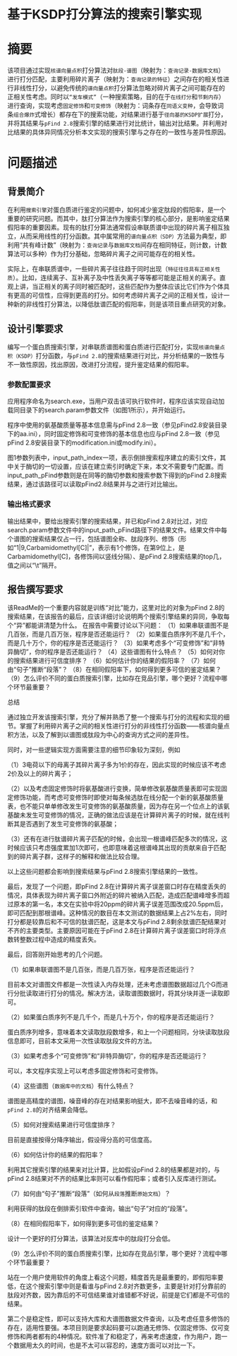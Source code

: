 # 基于KSDP打分算法的搜索引擎实现

# 摘要

该项目通过实现`核谱向量点积`打分算法对`肽段-谱图`（映射为：`查询记录-数据库文档`）进行打分匹配，主要利用碎片离子（映射为：`查询记录的特征`）之间存在的相关性进行非线性打分，以避免传统的`谱向量点积`打分算法忽略对碎片离子之间可能存在的正相关性考虑。同时以`“发车模式”`（一种搜索策略，目的在于`在线打分`和`节剩内存`）进行查询，实现考虑`固定修饰`和`可变修饰`（映射为：词条存在`同语义变种`，会导致词条`组合爆炸`式增长）都存在下的搜索功能，对结果进行基于`径向基的KSDP扩展`打分，并将其结果与`pFind 2.8`搜索引擎的结果进行对比统计，输出对比结果。并利用对比结果的具体异同情况分析本文实现的搜索引擎与之存在的一致性与差异性原因。

# 问题描述

## 背景简介

在利用`搜索引擎`对蛋白质进行鉴定的问题中，如何减少鉴定肽段的假阳率，是一个重要的研究问题。而其中，肽打分算法作为搜索引擎的核心部分，是影响鉴定结果假阳率的重要因素。现有的肽打分算法通常假设串联质谱中出现的碎片离子相互独立，从而采用线性的打分函数。其中属常用的`谱向量点积（SDP）`方法最为典型，即利用“共有峰计数”（映射为：`查询记录`与`数据库文档`间存在相同特征，则计数，计数算法可以多种）作为打分基础，忽略碎片离子之间可能存在的相关性。

实际上，在串联质谱中，一些碎片离子往往趋于同时出现（`特征往往具有正相关性质`）。比如，连续离子、互补离子及中性丢失离子等等都可能是正相关的离子。直观上讲，当正相关的离子同时被匹配时，这些匹配作为整体应该比它们作为个体具有更高的可信性，应得到更高的打分。如何考虑碎片离子之间的正相关性，设计一种新的非线性打分算法，以降低肽谱匹配的假阳率，则是该项目重点研究的对象。


## 设计引擎要求

编写一个蛋白质搜索引擎，对串联质谱图和蛋白质进行匹配打分，实现`核谱向量点积（KSDP）`打分函数，与`pFind 2.8`的搜索结果进行对比，并分析结果的一致性与不一致性原因，找出原因，改进打分流程，提升鉴定结果的假阳率。

### 参数配置要求
应用程序命名为search.exe，当用户双击该可执行软件时，程序应该实现自动加载同目录下的search.param参数文件（如图1所示），并开始运行。

程序中使用的氨基酸质量等基本信息需与pFind 2.8一致（参见pFind2.8安装目录下的aa.ini），同时固定修饰和可变修饰的基本信息也应与pFind 2.8一致（参见pFind 2.8安装目录下的modification.ini或modify.ini）。

图1参数列表中，input_path_index一项，表示倒排搜索程序建立的索引文件，其中关于酶切的一切设置，应该在建立索引时确定下来，本文不需要专门配置。而input_path_pFind参数则是在同等的酶切参数和搜索参数下得到的pFind 2.8搜索结果，通过该路径可以读取pFind2.8结果并与之进行对比输出。

### 输出格式要求

输出结果中，要给出搜索引擎的搜索结果，并已和pFind 2.8对比过，对应search.param参数文件中的input_path_pFind路径下的结果文件。结果文件中每个谱图的搜索结果仅占一行，包括谱图全称、肽段序列、修饰（形如“1|9,Carbamidomethyl[C]|”，表示有1个修饰，在第9位上，是Carbamidomethyl[C]，各修饰间以竖线分隔）、是pFind 2.8搜索结果的top几，值之间以“\t”隔开。

## 报告撰写要求

该ReadMe的一个重要内容就是训练“对比”能力，这里对比的对象为pFind 2.8的搜索结果，在该报告的最后，应该详细讨论说明两个搜索引擎结果的异同，争取每个“异”都能讲清楚为什么。
在报告中需要讨论以下问题：
（1）如果串联谱图不是几百张，而是几百万张，程序是否还能运行？
（2）如果蛋白质序列不是几千个，而是几十万个，你的程序是否还能运行？
（3）如果考虑多个“可变修饰”和“非特异酶切”，你的程序是否还能运行？
（4）这些谱图有什么特点？
（5）如何对你的搜索结果进行可信度排序？
（6）如何估计你的结果的假阳率？
（7）如何由“句子”推断“段落”？
（8）在相同假阳率下，如何得到更多可信的鉴定结果？
（9）怎么评价不同的蛋白质搜索引擎，比如存在竞品引擎，哪个更好？流程中哪个环节最重要？


总结

通过独立开发该搜索引擎，充分了解并熟悉了整一个搜索与打分的流程和实现的细节。掌握了利用碎片离子之间的相关性进行打分的非线性打分函数——核谱向量点积方法，以及了解到以谱图或肽段为中心的查询方式之间的差异性。

同时，对一些逻辑实现方面需要注意的细节印象较为深刻，例如

（1）3电荷以下的母离子其碎片离子多为1价的存在，因此实现的时候应该不考虑2价及以上的碎片离子；

（2）以及考虑固定修饰时将氨基酸进行变换，简单修改氨基酸质量表即可实现固定修饰功能，而考虑可变修饰时即使对每条候选肽在线分配一个新的氨基酸质量表，也不能只单单修改发生可变修饰的氨基酸质量，因为存在另一个位点上的该氨基酸未发生可变修饰的情况，正确的做法应该是在计算碎片离子的时候，就在线判断其是否遇到了发生可变修饰的氨基酸；

（3）还有在进行肽谱碎片离子匹配的时候，会出现一根谱峰匹配多次的情况，这时候应该只考虑强度累加1次即可，也即意味着这根谱峰其出现的贡献来自于匹配到的碎片离子群，这样子的解释和做法比较合理。

以上这些问题都会影响到搜索结果与pFind 2.8搜索引擎结果的一致性。

最后，发现了一个问题，即pFind 2.8在计算碎片离子误差窗口时存在精度丢失的情况，具体表现为碎片离子窗口外附近的碎片被纳入匹配，造成匹配谱峰增多而超过原本的第一名，本文在实验中将20ppm的碎片离子误差范围改成20.5ppm后，即可匹配到那根谱峰。这种情况的数目在本文测试的数据结果上占2%左右，同时打分都是较靠后和不可信的肽谱匹配，这是本文与pFind 2.8剩余肽谱匹配结果对不齐的主要类型。主要原因可能在于pFind 2.8在计算碎片离子误差窗口时将浮点数转整数过程中造成的精度丢失。

最后，回答刚开始思考的几个问题。

（1）如果串联谱图不是几百张，而是几百万张，程序是否还能运行？

目前本文对谱图文件都是一次性读入内存处理，还未考虑谱图数据超过几个G而进行分批读取进行打分的情况。解决方法，读取谱图数据时，将其分块并逐一读取即可。

（2）如果蛋白质序列不是几千个，而是几十万个，你的程序是否还能运行？

蛋白质序列增多，意味着本文读取肽段数增多，和上一个问题相同，分块读取肽段信息即可，目前本文采用一次性读取肽段文件的方法。

（3）如果考虑多个“可变修饰”和“非特异酶切”，你的程序是否还能运行？

可以，本文程序实现上可以考虑多固定修饰和可变修饰。

（4）这些谱图（`数据库中的文档`）有什么特点？

谱图是高精度的谱图，噪音峰的存在对结果影响挺大，即不去噪音峰的话，和`pFind 2.8`的对齐结果会降低。

（5）如何对搜索结果进行可信度排序？

目前是直接按得分降序输出，假设得分高的可信度高。

（6）如何估计你的结果的假阳率？

利用其它搜索引擎的结果来对比计算，比如假设pFind 2.8的结果都是对的，与pFind 2.8结果对不齐的结果比率则可以看作假阳率；或者引入反库进行测试。

（7）如何由“句子”推断“段落”（如何从`段落`推断`原始文档`）？

利用获得的肽段在倒排索引软件中查询，输出“句子”对应的“段落”。

（8）在相同假阳率下，如何得到更多可信的鉴定结果？

设计一个更好的打分算法，该算法对反库中的肽段打分会低。

（9）怎么评价不同的蛋白质搜索引擎，比如存在竞品引擎，哪个更好？流程中哪个环节最重要？

站在一个用户使用软件的角度上看这个问题，精度首先是最重要的，即假阳率要低，在这个搜索引擎中则是看谁与pFind 2.8对齐数更多，主要是针对打分靠前的肽段对齐数，因为靠后的不可信结果谁对谁错都不好说，前提是它们都是不可信的结果。

第二个是稳定性，即可以支持大库和大谱图数据文件查询，以及考虑任意多修饰的存在，适用性要强。本项目则是要求起码要可以跑通无修饰、仅固定修饰、仅可变修饰和两者都有的4种情况。软件准了和稳定了，再来考虑速度，作为用户，跑一个数据用太久的时间，也是不太可以容忍的，速度方面可以对比一下。
